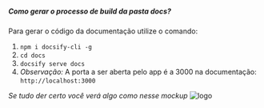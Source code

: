 
##### Como gerar o processo de build da pasta docs?
Para gerar o código da documentação utilize o comando:
1. `npm i docsify-cli -g`
2. `cd docs`
3. `docsify serve docs`
4. *Observação:* A porta a ser aberta pelo app é a 3000 na documentação: `http://localhost:3000`

*Se tudo der certo você verá algo como nesse mockup*
<img src="../../src/assets/mockup/mockup2.png" alt="logo" id="3813720" class="flaticon" />
